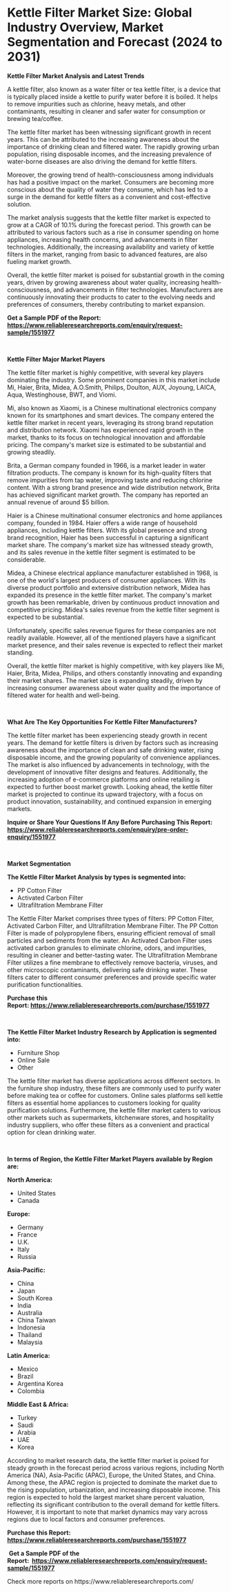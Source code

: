 <p><h1>Kettle Filter Market Size: Global Industry Overview, Market Segmentation and Forecast (2024 to 2031)</h1></p><p><strong>Kettle Filter Market Analysis and Latest Trends</strong></p>
<p><p>A kettle filter, also known as a water filter or tea kettle filter, is a device that is typically placed inside a kettle to purify water before it is boiled. It helps to remove impurities such as chlorine, heavy metals, and other contaminants, resulting in cleaner and safer water for consumption or brewing tea/coffee.</p><p>The kettle filter market has been witnessing significant growth in recent years. This can be attributed to the increasing awareness about the importance of drinking clean and filtered water. The rapidly growing urban population, rising disposable incomes, and the increasing prevalence of water-borne diseases are also driving the demand for kettle filters.</p><p>Moreover, the growing trend of health-consciousness among individuals has had a positive impact on the market. Consumers are becoming more conscious about the quality of water they consume, which has led to a surge in the demand for kettle filters as a convenient and cost-effective solution.</p><p>The market analysis suggests that the kettle filter market is expected to grow at a CAGR of 10.1% during the forecast period. This growth can be attributed to various factors such as a rise in consumer spending on home appliances, increasing health concerns, and advancements in filter technologies. Additionally, the increasing availability and variety of kettle filters in the market, ranging from basic to advanced features, are also fueling market growth.</p><p>Overall, the kettle filter market is poised for substantial growth in the coming years, driven by growing awareness about water quality, increasing health-consciousness, and advancements in filter technologies. Manufacturers are continuously innovating their products to cater to the evolving needs and preferences of consumers, thereby contributing to market expansion.</p></p>
<p><strong>Get a Sample PDF of the Report:&nbsp; <a href="https://www.reliableresearchreports.com/enquiry/request-sample/1551977">https://www.reliableresearchreports.com/enquiry/request-sample/1551977</a></strong></p>
<p>&nbsp;</p>
<p><strong>Kettle Filter Major Market Players</strong></p>
<p><p>The kettle filter market is highly competitive, with several key players dominating the industry. Some prominent companies in this market include Mi, Haier, Brita, Midea, A.O.Smith, Philips, Doulton, AUX, Joyoung, LAICA, Aqua, Westinghouse, BWT, and Viomi.</p><p>Mi, also known as Xiaomi, is a Chinese multinational electronics company known for its smartphones and smart devices. The company entered the kettle filter market in recent years, leveraging its strong brand reputation and distribution network. Xiaomi has experienced rapid growth in the market, thanks to its focus on technological innovation and affordable pricing. The company's market size is estimated to be substantial and growing steadily.</p><p>Brita, a German company founded in 1966, is a market leader in water filtration products. The company is known for its high-quality filters that remove impurities from tap water, improving taste and reducing chlorine content. With a strong brand presence and wide distribution network, Brita has achieved significant market growth. The company has reported an annual revenue of around $5 billion.</p><p>Haier is a Chinese multinational consumer electronics and home appliances company, founded in 1984. Haier offers a wide range of household appliances, including kettle filters. With its global presence and strong brand recognition, Haier has been successful in capturing a significant market share. The company's market size has witnessed steady growth, and its sales revenue in the kettle filter segment is estimated to be considerable.</p><p>Midea, a Chinese electrical appliance manufacturer established in 1968, is one of the world's largest producers of consumer appliances. With its diverse product portfolio and extensive distribution network, Midea has expanded its presence in the kettle filter market. The company's market growth has been remarkable, driven by continuous product innovation and competitive pricing. Midea's sales revenue from the kettle filter segment is expected to be substantial.</p><p>Unfortunately, specific sales revenue figures for these companies are not readily available. However, all of the mentioned players have a significant market presence, and their sales revenue is expected to reflect their market standing.</p><p>Overall, the kettle filter market is highly competitive, with key players like Mi, Haier, Brita, Midea, Philips, and others constantly innovating and expanding their market shares. The market size is expanding steadily, driven by increasing consumer awareness about water quality and the importance of filtered water for health and well-being.</p></p>
<p>&nbsp;</p>
<p><strong>What Are The Key Opportunities For Kettle Filter Manufacturers?</strong></p>
<p><p>The kettle filter market has been experiencing steady growth in recent years. The demand for kettle filters is driven by factors such as increasing awareness about the importance of clean and safe drinking water, rising disposable income, and the growing popularity of convenience appliances. The market is also influenced by advancements in technology, with the development of innovative filter designs and features. Additionally, the increasing adoption of e-commerce platforms and online retailing is expected to further boost market growth. Looking ahead, the kettle filter market is projected to continue its upward trajectory, with a focus on product innovation, sustainability, and continued expansion in emerging markets.</p></p>
<p><strong>Inquire or Share Your Questions If Any Before Purchasing This Report: <a href="https://www.reliableresearchreports.com/enquiry/pre-order-enquiry/1551977">https://www.reliableresearchreports.com/enquiry/pre-order-enquiry/1551977</a></strong></p>
<p>&nbsp;</p>
<p><strong>Market Segmentation</strong></p>
<p><strong>The Kettle Filter Market Analysis by types is segmented into:</strong></p>
<p><ul><li>PP Cotton Filter</li><li>Activated Carbon Filter</li><li>Ultrafiltration Membrane Filter</li></ul></p>
<p><p>The Kettle Filter Market comprises three types of filters: PP Cotton Filter, Activated Carbon Filter, and Ultrafiltration Membrane Filter. The PP Cotton Filter is made of polypropylene fibers, ensuring efficient removal of small particles and sediments from the water. An Activated Carbon Filter uses activated carbon granules to eliminate chlorine, odors, and impurities, resulting in cleaner and better-tasting water. The Ultrafiltration Membrane Filter utilizes a fine membrane to effectively remove bacteria, viruses, and other microscopic contaminants, delivering safe drinking water. These filters cater to different consumer preferences and provide specific water purification functionalities.</p></p>
<p><strong>Purchase this Report:&nbsp;<a href="https://www.reliableresearchreports.com/purchase/1551977">https://www.reliableresearchreports.com/purchase/1551977</a></strong></p>
<p>&nbsp;</p>
<p><strong>The Kettle Filter Market Industry Research by Application is segmented into:</strong></p>
<p><ul><li>Furniture Shop</li><li>Online Sale</li><li>Other</li></ul></p>
<p><p>The kettle filter market has diverse applications across different sectors. In the furniture shop industry, these filters are commonly used to purify water before making tea or coffee for customers. Online sales platforms sell kettle filters as essential home appliances to customers looking for quality purification solutions. Furthermore, the kettle filter market caters to various other markets such as supermarkets, kitchenware stores, and hospitality industry suppliers, who offer these filters as a convenient and practical option for clean drinking water.</p></p>
<p>&nbsp;</p>
<p><strong>In terms of Region, the Kettle Filter Market Players available by Region are:</strong></p>
<p>
    <p> <strong> North America: </strong>
        <ul>
            <li>United States</li>
            <li>Canada</li>
        </ul>
        </p> 
    <p> <strong> Europe: </strong>
        <ul>
            <li>Germany</li>
            <li>France</li>
            <li>U.K.</li>
            <li>Italy</li>
            <li>Russia</li>
        </ul>
        </p> 
    <p> <strong> Asia-Pacific: </strong>
        <ul>
            <li>China</li>
            <li>Japan</li>
            <li>South Korea</li>
            <li>India</li>
            <li>Australia</li>
            <li>China Taiwan</li>
            <li>Indonesia</li>
            <li>Thailand</li>
            <li>Malaysia</li>
        </ul>
        </p> 
    <p> <strong> Latin America: </strong>
        <ul>
            <li>Mexico</li>
            <li>Brazil</li>
            <li>Argentina Korea</li>
            <li>Colombia</li>
        </ul>
        </p> 
    <p> <strong> Middle East & Africa: </strong>
        <ul>
            <li>Turkey</li>
            <li>Saudi</li>
            <li>Arabia</li>
            <li>UAE</li>
            <li>Korea</li>
        </ul>
    </p>
    </p>
<p><p>According to market research data, the kettle filter market is poised for steady growth in the forecast period across various regions, including North America (NA), Asia-Pacific (APAC), Europe, the United States, and China. Among these, the APAC region is projected to dominate the market due to the rising population, urbanization, and increasing disposable income. This region is expected to hold the largest market share percent valuation, reflecting its significant contribution to the overall demand for kettle filters. However, it is important to note that market dynamics may vary across regions due to local factors and consumer preferences.</p></p>
<p><strong>Purchase this Report: <a href="https://www.reliableresearchreports.com/purchase/1551977">https://www.reliableresearchreports.com/purchase/1551977</a></strong></p>
<p>&nbsp;<strong>Get a Sample PDF of the Report:&nbsp;&nbsp;<a href="https://www.reliableresearchreports.com/enquiry/request-sample/1551977">https://www.reliableresearchreports.com/enquiry/request-sample/1551977</a></strong></p>
<p><strong></strong></p>
<p>Check more reports on https://www.reliableresearchreports.com/</p>